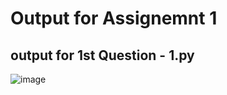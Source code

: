 # Output for Assignemnt 1

## output for 1st Question - 1.py 
![image](https://user-images.githubusercontent.com/122483816/212152693-2781fec1-ec2b-402a-a833-eb55190c1d72.png)

